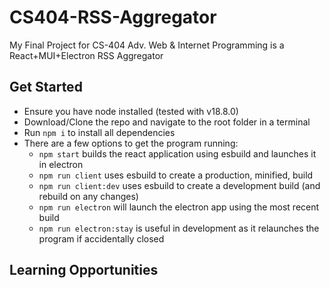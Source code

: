 # CS404-RSS-Aggregator
My Final Project for CS-404 Adv. Web &amp; Internet Programming is a React+MUI+Electron RSS Aggregator


## Get Started
- Ensure you have node installed (tested with v18.8.0)
- Download/Clone the repo and navigate to the root folder in a terminal
- Run `npm i` to install all dependencies
- There are a few options to get the program running:
  - `npm start` builds the react application using esbuild and launches it in electron
  - `npm run client` uses esbuild to create a production, minified, build
  - `npm run client:dev` uses esbuild to create a development build (and rebuild on any changes)
  - `npm run electron` will launch the electron app using the most recent build
  - `npm run electron:stay` is useful in development as it relaunches the program if accidentally closed

## Learning Opportunities
